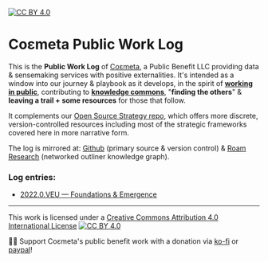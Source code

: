 [![CC BY 4.0][cc-by-shield]][cc-by]

# Coεmeta Public Work Log

This is the **Public Work Log** of [Coεmeta](https://coemeta.xyz), a Public Benefit LLC providing data & sensemaking services with positive externalities. It's intended as a window into our journey & playbook as it develops, in the spirit of **[working in public](https://nesslabs.com/work-in-public)**, contributing to **[knowledge commons](https://en.wikipedia.org/wiki/Knowledge_commons)**, "**finding the others**" & **leaving a trail + some resources** for those that follow. 

It complements our [Open Source Strategy repo](https://github.com/coemeta/open-source-strategy), which offers more discrete, version-controlled resources including most of the strategic frameworks covered here in more narrative form.

The log is mirrored at: [Github](https://github.com/coemeta/public-work-log) (primary source & version control) & [Roam Research](https://roamresearch.com/#/app/coemeta/page/8hblWWLSN) (networked outliner knowledge graph).

### Log entries:

  - [2022.0.VEU — Foundations & Emergence](https://github.com/coemeta/public-work-log/blob/main/2022.0.veu.md)


---

This work is licensed under a
[Creative Commons Attribution 4.0 International License][cc-by] [![CC BY 4.0][cc-by-image]][cc-by]

🙏🏼 Support Coεmeta's public benefit work with a donation via [ko-fi](https://ko-fi.com/coemeta) or [paypal](https://www.paypal.com/donate/?hosted_button_id=7W4M66QGW3LT8)! 

[cc-by]: http://creativecommons.org/licenses/by/4.0/
[cc-by-image]: https://i.creativecommons.org/l/by/4.0/88x31.png
[cc-by-shield]: https://img.shields.io/badge/License-CC%20BY%204.0-lightgrey.svg
